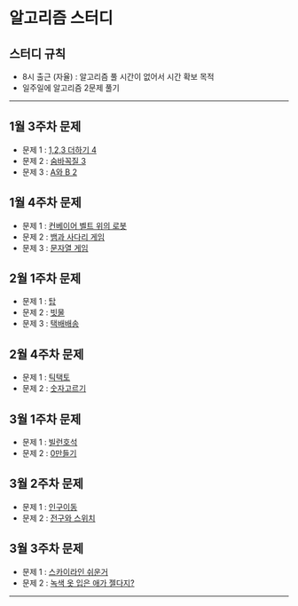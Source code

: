 # 알고리즘 스터디
## 스터디 규칙
- 8시 출근 (자율) : 알고리즘 풀 시간이 없어서 시간 확보 목적
- 일주일에 알고리즘 2문제 풀기

<hr>

## 1월 3주차 문제 
- 문제 1 : [1,2,3 더하기 4](https://www.acmicpc.net/problem/15989)
- 문제 2 : [숨바꼭질 3](https://www.acmicpc.net/problem/13549)
- 문제 3 : [A와 B 2](https://www.acmicpc.net/problem/12919)

## 1월 4주차 문제
- 문제 1 : [컨베이어 벨트 위의 로봇](https://www.acmicpc.net/problem/20055)
- 문제 2 : [뱀과 사다리 게임](https://www.acmicpc.net/problem/16928)
- 문제 3 : [문자열 게임](https://www.acmicpc.net/problem/20437)

## 2월 1주차 문제
- 문제 1 : [탑](https://www.acmicpc.net/problem/2493)
- 문제 2 : [빗물](https://www.acmicpc.net/problem/14719)
- 문제 3 : [택배배송](https://www.acmicpc.net/problem/5972)

## 2월 4주차 문제
- 문제 1 : [틱택토](https://www.acmicpc.net/problem/7682)
- 문제 2 : [숫자고르기](https://www.acmicpc.net/problem/2668)

## 3월 1주차 문제
- 문제 1 : [빌런호석](https://www.acmicpc.net/problem/22251)
- 문제 2 : [0만들기](https://www.acmicpc.net/problem/7490)

## 3월 2주차 문제
- 문제 1 : [인구이동](https://www.acmicpc.net/problem/16234)
- 문제 2 : [전구와 스위치](https://www.acmicpc.net/problem/2138)

## 3월 3주차 문제
- 문제 1 : [스카이라인 쉬운거](https://www.acmicpc.net/problem/1863)
- 문제 2 : [녹색 옷 입은 애가 젤다지?](https://www.acmicpc.net/problem/4485)


<hr>

